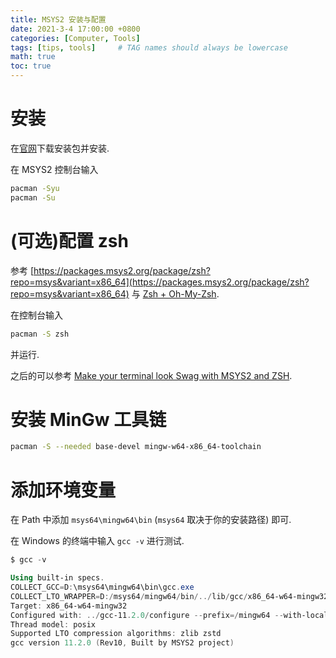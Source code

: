 ```yaml
---
title: MSYS2 安装与配置 
date: 2021-3-4 17:00:00 +0800
categories: [Computer, Tools]
tags: [tips, tools]     # TAG names should always be lowercase
math: true
toc: true
---
```


# 安装
在[官网](https://www.msys2.org/)下载安装包并安装.

在 MSYS2 控制台输入

```bash
pacman -Syu
pacman -Su
```

# (可选)配置 zsh
参考 [https://packages.msys2.org/package/zsh?repo=msys&variant=x86_64](https://packages.msys2.org/package/zsh?repo=msys&variant=x86_64) 与 [Zsh + Oh-My-Zsh](https://fr4nk1in-ustc.github.io/posts/zsh/).

在控制台输入
```bash
pacman -S zsh
```
并运行.

之后的可以参考 [Make your terminal look Swag with MSYS2 and ZSH](https://dev.to/shrihankp/make-your-terminal-look-swag-with-msys2-and-zsh-32b7).

# 安装 MinGw 工具链
```bash
pacman -S --needed base-devel mingw-w64-x86_64-toolchain
```
# 添加环境变量
在 Path 中添加 `msys64\mingw64\bin` (`msys64` 取决于你的安装路径) 即可.

在 Windows 的终端中输入 `gcc -v` 进行测试.

```PowerShell
$ gcc -v

Using built-in specs.
COLLECT_GCC=D:\msys64\mingw64\bin\gcc.exe
COLLECT_LTO_WRAPPER=D:/msys64/mingw64/bin/../lib/gcc/x86_64-w64-mingw32/11.2.0/lto-wrapper.exe
Target: x86_64-w64-mingw32
Configured with: ../gcc-11.2.0/configure --prefix=/mingw64 --with-local-prefix=/mingw64/local --build=x86_64-w64-mingw32 --host=x86_64-w64-mingw32 --target=x86_64-w64-mingw32 --with-native-system-header-dir=/mingw64/include --libexecdir=/mingw64/lib --enable-bootstrap --enable-checking=release --with-arch=x86-64 --with-tune=generic --enable-languages=c,lto,c++,fortran,ada,objc,obj-c++,jit --enable-shared --enable-static --enable-libatomic --enable-threads=posix --enable-graphite --enable-fully-dynamic-string --enable-libstdcxx-filesystem-ts --enable-libstdcxx-time --disable-libstdcxx-pch --disable-libstdcxx-debug --enable-lto --enable-libgomp --disable-multilib --disable-rpath --disable-win32-registry --disable-nls --disable-werror --disable-symvers --with-libiconv --with-system-zlib --with-gmp=/mingw64 --with-mpfr=/mingw64 --with-mpc=/mingw64 --with-isl=/mingw64 --with-pkgversion='Rev10, Built by MSYS2 project' --with-bugurl=https://github.com/msys2/MINGW-packages/issues --with-gnu-as --with-gnu-ld --with-boot-ldflags='-pipe -Wl,--disable-dynamicbase -static-libstdc++ -static-libgcc' LDFLAGS_FOR_TARGET=-pipe --enable-linker-plugin-flags='LDFLAGS=-static-libstdc++\ -static-libgcc\ -pipe\ -Wl,--stack,12582912'
Thread model: posix
Supported LTO compression algorithms: zlib zstd
gcc version 11.2.0 (Rev10, Built by MSYS2 project)
```